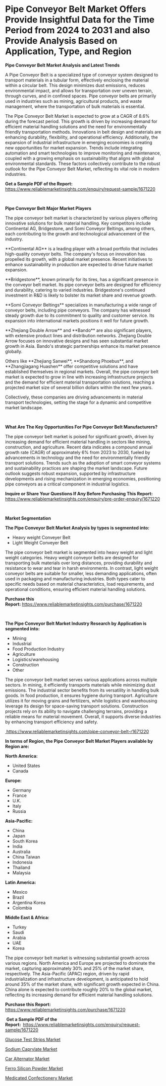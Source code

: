 <p><h1>Pipe Conveyor Belt Market Offers Provide Insightful Data for the Time Period from 2024 to 2031 and also Provide Analysis Based on Application, Type, and Region</h1></p><p><strong>Pipe Conveyor Belt Market Analysis and Latest Trends</strong></p>
<p><p>A Pipe Conveyor Belt is a specialized type of conveyor system designed to transport materials in a tubular form, effectively enclosing the material within a circular belt. This design minimizes dust emissions, reduces environmental impact, and allows for transportation over uneven terrain, through curves, and in confined spaces. Pipe conveyor belts are primarily used in industries such as mining, agricultural products, and waste management, where the transportation of bulk materials is essential.</p><p>The Pipe Conveyor Belt Market is expected to grow at a CAGR of 8.6% during the forecast period. This growth is driven by increasing demand for efficient material handling solutions and the need for environmentally friendly transportation methods. Innovations in belt design and materials are enhancing durability, flexibility, and operational efficiency. Additionally, the expansion of industrial infrastructure in emerging economies is creating new opportunities for market expansion. Trends include integrating automation and smart technologies to improve monitoring and maintenance, coupled with a growing emphasis on sustainability that aligns with global environmental standards. These factors collectively contribute to the robust outlook for the Pipe Conveyor Belt Market, reflecting its vital role in modern industries.</p></p>
<p><strong>Get a Sample PDF of the Report:&nbsp;</strong> <a href="https://www.reliablemarketinsights.com/enquiry/request-sample/1671220?utm_campaign=1332&utm_medium=2&utm_source=Github&utm_content=ia&utm_term=10102024&utm_id=pipe-conveyor-belt">https://www.reliablemarketinsights.com/enquiry/request-sample/1671220</a></p>
<p>&nbsp;</p>
<p><strong>Pipe Conveyor Belt Major Market Players</strong></p>
<p><p>The pipe conveyor belt market is characterized by various players offering innovative solutions for bulk material handling. Key competitors include Continental AG, Bridgestone, and Somi Conveyor Beltings, among others, each contributing to the growth and technological advancement of the industry.</p><p>**Continental AG** is a leading player with a broad portfolio that includes high-quality conveyor belts. The company's focus on innovation has propelled its growth, with a global market presence. Recent initiatives to enhance sustainability in production are expected to drive future market expansion.</p><p>**Bridgestone**, known primarily for its tires, has a significant presence in the conveyor belt market. Its pipe conveyor belts are designed for efficiency and durability, catering to varied industries. Bridgestone's continued investment in R&D is likely to bolster its market share and revenue growth.</p><p>**Somi Conveyor Beltings** specializes in manufacturing a wide range of conveyor belts, including pipe conveyors. The company has witnessed steady growth due to its commitment to quality and customer service. Its expansion into international markets positions it well for future growth.</p><p>**Zhejiang Double Arrow** and **Bando** are also significant players, with extensive product lines and distribution networks. Zhejiang Double Arrow focuses on innovative designs and has seen substantial market growth in Asia. Bando's strategic partnerships enhance its market presence globally.</p><p>Others like **Zhejiang Sanwei**, **Shandong Phoebus**, and **Zhangjiagang Huashen** offer competitive solutions and have established themselves in regional markets. Overall, the pipe conveyor belt market is expected to grow in line with increasing infrastructure projects and the demand for efficient material transportation solutions, reaching a projected market size of several billion dollars within the next few years.</p><p>Collectively, these companies are driving advancements in material transport technologies, setting the stage for a dynamic and competitive market landscape.</p></p>
<p>&nbsp;</p>
<p><strong>What Are The Key Opportunities For Pipe Conveyor Belt Manufacturers?</strong></p>
<p><p>The pipe conveyor belt market is poised for significant growth, driven by increasing demand for efficient material handling in sectors like mining, construction, and agriculture. Recent data indicates a compound annual growth rate (CAGR) of approximately 6% from 2023 to 2030, fueled by advancements in technology and the need for environmentally friendly transport solutions. Trends such as the adoption of smart conveyor systems and sustainability practices are shaping the market landscape. Future outlook suggests robust expansion, supported by infrastructure developments and rising mechanization in emerging economies, positioning pipe conveyors as a critical component in industrial logistics.</p></p>
<p><strong>Inquire or Share Your Questions If Any Before Purchasing This Report:</strong> <a href="https://www.reliablemarketinsights.com/enquiry/pre-order-enquiry/1671220?utm_campaign=1332&utm_medium=2&utm_source=Github&utm_content=ia&utm_term=10102024&utm_id=pipe-conveyor-belt">https://www.reliablemarketinsights.com/enquiry/pre-order-enquiry/1671220</a></p>
<p>&nbsp;</p>
<p><strong>Market Segmentation</strong></p>
<p><strong>The Pipe Conveyor Belt Market Analysis by types is segmented into:</strong></p>
<p><ul><li>Heavy weight Conveyer Belt</li><li>Light Weight Conveyer Belt</li></ul></p>
<p><p>The pipe conveyor belt market is segmented into heavy weight and light weight categories. Heavy weight conveyor belts are designed for transporting bulk materials over long distances, providing durability and resistance to wear and tear in harsh environments. In contrast, light weight conveyor belts are suitable for smaller, less demanding applications, often used in packaging and manufacturing industries. Both types cater to specific needs based on material characteristics, load requirements, and operational conditions, ensuring efficient material handling solutions.</p></p>
<p><strong>Purchase this Report:&nbsp;</strong><a href="https://www.reliablemarketinsights.com/purchase/1671220?utm_campaign=1332&utm_medium=2&utm_source=Github&utm_content=ia&utm_term=10102024&utm_id=pipe-conveyor-belt">https://www.reliablemarketinsights.com/purchase/1671220</a></p>
<p>&nbsp;</p>
<p><strong>The Pipe Conveyor Belt Market Industry Research by Application is segmented into:</strong></p>
<p><ul><li>Mining</li><li>Industrial</li><li>Food Production Industry</li><li>Agriculture</li><li>Logistics/warehousing</li><li>Construction</li><li>Other</li></ul></p>
<p><p>The pipe conveyor belt market serves various applications across multiple sectors. In mining, it efficiently transports materials while minimizing dust emissions. The industrial sector benefits from its versatility in handling bulk goods. In food production, it ensures hygiene during transport. Agriculture utilizes it for moving grains and fertilizers, while logistics and warehousing leverage its design for space-saving transport solutions. Construction projects rely on its ability to navigate challenging terrains, providing a reliable means for material movement. Overall, it supports diverse industries by enhancing transport efficiency and safety.</p></p>
<p><a href="https://www.reliablemarketinsights.com/pipe-conveyor-belt-r1671220?utm_campaign=1332&utm_medium=2&utm_source=Github&utm_content=ia&utm_term=10102024&utm_id=pipe-conveyor-belt">&nbsp;https://www.reliablemarketinsights.com/pipe-conveyor-belt-r1671220</a></p>
<p><strong>In terms of Region, the Pipe Conveyor Belt Market Players available by Region are:</strong></p>
<p>
    <p> <strong> North America: </strong>
        <ul>
            <li>United States</li>
            <li>Canada</li>
        </ul>
        </p> 
    <p> <strong> Europe: </strong>
        <ul>
            <li>Germany</li>
            <li>France</li>
            <li>U.K.</li>
            <li>Italy</li>
            <li>Russia</li>
        </ul>
        </p> 
    <p> <strong> Asia-Pacific: </strong>
        <ul>
            <li>China</li>
            <li>Japan</li>
            <li>South Korea</li>
            <li>India</li>
            <li>Australia</li>
            <li>China Taiwan</li>
            <li>Indonesia</li>
            <li>Thailand</li>
            <li>Malaysia</li>
        </ul>
        </p> 
    <p> <strong> Latin America: </strong>
        <ul>
            <li>Mexico</li>
            <li>Brazil</li>
            <li>Argentina Korea</li>
            <li>Colombia</li>
        </ul>
        </p> 
    <p> <strong> Middle East & Africa: </strong>
        <ul>
            <li>Turkey</li>
            <li>Saudi</li>
            <li>Arabia</li>
            <li>UAE</li>
            <li>Korea</li>
        </ul>
    </p>
    </p>
<p><p>The pipe conveyor belt market is witnessing substantial growth across various regions. North America and Europe are projected to dominate the market, capturing approximately 30% and 25% of the market share, respectively. The Asia-Pacific (APAC) region, driven by rapid industrialization and infrastructure development, is anticipated to hold around 35% of the market share, with significant growth expected in China. China alone is expected to contribute roughly 20% to the global market, reflecting its increasing demand for efficient material handling solutions.</p></p>
<p><strong>Purchase this Report: </strong><a href="https://www.reliablemarketinsights.com/purchase/1671220?utm_campaign=1332&utm_medium=2&utm_source=Github&utm_content=ia&utm_term=10102024&utm_id=pipe-conveyor-belt">https://www.reliablemarketinsights.com/purchase/1671220</a></p>
<p>&nbsp;<strong>Get a Sample PDF of the Report:&nbsp;&nbsp;</strong><a href="https://www.reliablemarketinsights.com/enquiry/request-sample/1671220?utm_campaign=1332&utm_medium=2&utm_source=Github&utm_content=ia&utm_term=10102024&utm_id=pipe-conveyor-belt">https://www.reliablemarketinsights.com/enquiry/request-sample/1671220</a></p>
<p><strong></strong></p>
<p><p><a href="https://www.linkedin.com/pulse/pioneering-growth-analyzing-global-glucose-test-strips-market-ejztf?utm_campaign=1332&utm_medium=2&utm_source=Github&utm_content=ia&utm_term=10102024&utm_id=pipe-conveyor-belt">Glucose Test Strips Market</a></p><p><a href="https://www.linkedin.com/pulse/exploring-sodium-caprylate-market-dynamics-revenue-analysis-nixxf?utm_campaign=1332&utm_medium=2&utm_source=Github&utm_content=ia&utm_term=10102024&utm_id=pipe-conveyor-belt">Sodium Caprylate Market</a></p><p><a href="https://www.linkedin.com/pulse/insights-car-alternator-market-share-competitive-landscape-tnkmc?utm_campaign=1332&utm_medium=2&utm_source=Github&utm_content=ia&utm_term=10102024&utm_id=pipe-conveyor-belt">Car Alternator Market</a></p><p><a href="https://www.linkedin.com/pulse/future-ready-strategic-insights-global-ferro-silicon-powder-q9tjf?utm_campaign=1332&utm_medium=2&utm_source=Github&utm_content=ia&utm_term=10102024&utm_id=pipe-conveyor-belt">Ferro Silicon Powder Market</a></p><p><a href="https://issuu.com/reportprime-2/docs/medicated-confectionery-market-size_2a42c9544f9e0f?utm_campaign=1332&utm_medium=2&utm_source=Github&utm_content=ia&utm_term=10102024&utm_id=pipe-conveyor-belt">Medicated Confectionery Market</a></p></p>